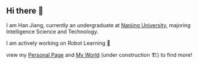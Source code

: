 ## Hi there 👋

I am Han Jiang, currently an undergraduate at [Nanjing University](https://www.nju.edu.cn/en/), majoring Intelligence Science and Technology.

I am actively working on Robot Learning 🤖

view my [Personal Page](https://j-oyasumi.github.io) and [My World](https://oyasumi.world) (under construction 🏗️) to find more!
<!--
**J-Oyasumi/J-Oyasumi** is a ✨ _special_ ✨ repository because its `README.md` (this file) appears on your GitHub profile.

Here are some ideas to get you started:

- 🔭 I’m currently working on ...
- 🌱 I’m currently learning ...
- 👯 I’m looking to collaborate on ...
- 🤔 I’m looking for help with ...
- 💬 Ask me about ...
- 📫 How to reach me: ...
- 😄 Pronouns: ...
- ⚡ Fun fact: ...
-->


